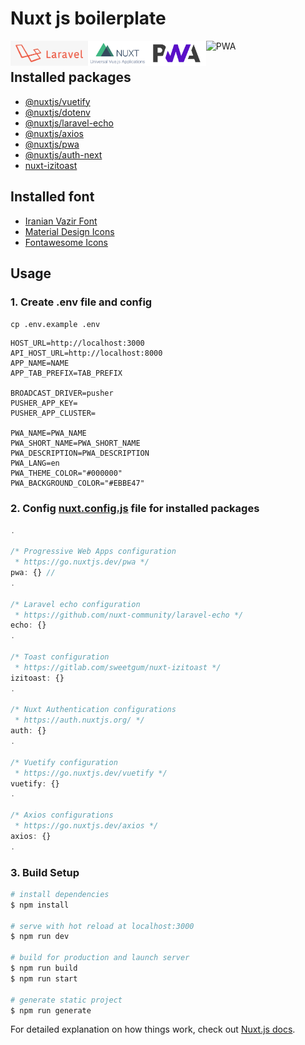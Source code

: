 # Nuxt js boilerplate

<a href="https://laravel.com/" target="_blank">
<img align="left" alt="Laravel" height="40" src="https://github.com/jalallinux/jalallinux/raw/master/assets/icon_laravel.jpg" />
</a>

<a href="https://nuxtjs.org/" target="_blank">
<img align="left" alt="NuxtJs" height="40" src="https://github.com/jalallinux/jalallinux/raw/master/assets/icon_nuxt.png" />
</a>

<a href="https://web.dev/progressive-web-apps/" target="_blank">
<img align="left" alt="PWA" height="40" src="https://github.com/jalallinux/jalallinux/raw/master/assets/icon_pwa.png" />
</a>

<a href="https://vuetifyjs.com/" target="_blank">
<img align="left" alt="PWA" height="40" src="https://repository-images.githubusercontent.com/169397942/bb5be800-8eb8-11e9-9eec-94edc65fa7f6" />
</a>
<br />

## Installed packages
- [@nuxtjs/vuetify](https://go.nuxtjs.dev/vuetify)
- [@nuxtjs/dotenv](https://github.com/nuxt-community/dotenv-module)
- [@nuxtjs/laravel-echo](https://github.com/nuxt-community/laravel-echo)
- [@nuxtjs/axios](https://go.nuxtjs.dev/axios)
- [@nuxtjs/pwa](https://go.nuxtjs.dev/pwa)
- [@nuxtjs/auth-next](https://auth.nuxtjs.org/)
- [nuxt-izitoast](https://gitlab.com/sweetgum/nuxt-izitoast)

## Installed font
- [Iranian Vazir Font](https://github.com/rastikerdar/vazir-font)
- [Material Design Icons](https://materialdesignicons.com/) 
- [Fontawesome Icons](https://fontawesome.com/)


## Usage

### 1. Create .env file and config
`cp .env.example .env`
```dotenv
HOST_URL=http://localhost:3000
API_HOST_URL=http://localhost:8000
APP_NAME=NAME
APP_TAB_PREFIX=TAB_PREFIX

BROADCAST_DRIVER=pusher
PUSHER_APP_KEY=
PUSHER_APP_CLUSTER=

PWA_NAME=PWA_NAME
PWA_SHORT_NAME=PWA_SHORT_NAME
PWA_DESCRIPTION=PWA_DESCRIPTION
PWA_LANG=en
PWA_THEME_COLOR="#000000"
PWA_BACKGROUND_COLOR="#EBBE47"
```

### 2. Config [nuxt.config.js](./nuxt.config.js) file for installed packages
```js
.

/* Progressive Web Apps configuration
 * https://go.nuxtjs.dev/pwa */
pwa: {} // 
.

/* Laravel echo configuration
 * https://github.com/nuxt-community/laravel-echo */
echo: {}
.

/* Toast configuration
 * https://gitlab.com/sweetgum/nuxt-izitoast */
izitoast: {}
.

/* Nuxt Authentication configurations
 * https://auth.nuxtjs.org/ */
auth: {}
.

/* Vuetify configuration
 * https://go.nuxtjs.dev/vuetify */
vuetify: {}
.

/* Axios configurations
 * https://go.nuxtjs.dev/axios */
axios: {}
.
```



### 3. Build Setup

```bash
# install dependencies
$ npm install

# serve with hot reload at localhost:3000
$ npm run dev

# build for production and launch server
$ npm run build
$ npm run start

# generate static project
$ npm run generate
```

For detailed explanation on how things work, check out [Nuxt.js docs](https://nuxtjs.org).
